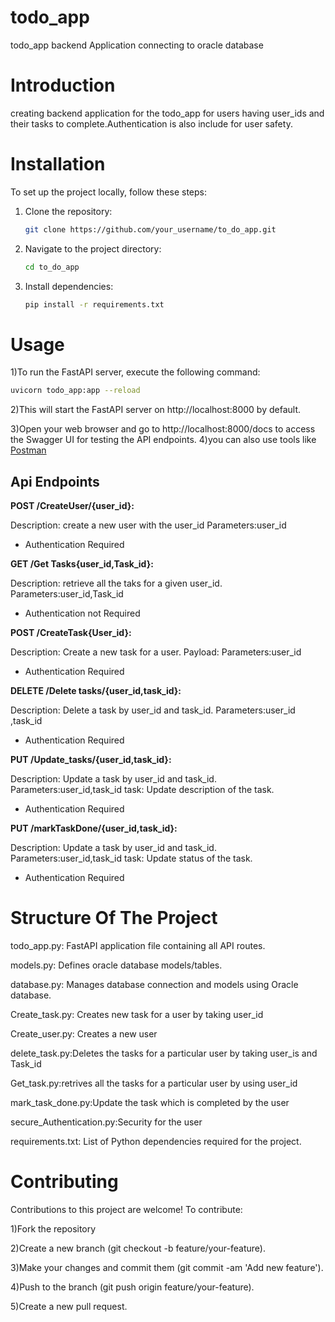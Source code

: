 # todo_app
todo_app backend Application connecting to oracle database

# Introduction
creating backend application for the todo_app for users having user_ids and their tasks to complete.Authentication is also include for user safety.

# Installation

To set up the project locally, follow these steps:

1. Clone the repository:
    ```bash
    git clone https://github.com/your_username/to_do_app.git
    ```
2. Navigate to the project directory:
    ```bash
    cd to_do_app
    ```
3. Install dependencies:
    ```bash
    pip install -r requirements.txt
    ```
# Usage

1)To run the FastAPI server, execute the following command:
```bash
uvicorn todo_app:app --reload
```
2)This will start the FastAPI server on http://localhost:8000 by default.

3)Open your web browser and go to http://localhost:8000/docs to access the Swagger UI for testing the API endpoints.
4)you can also use tools like [Postman](https://www.postman.com/)

## Api Endpoints

**POST /CreateUser/{user_id}:**

Description: create a new user with the user_id
Parameters:user_id
* Authentication Required


**GET /Get Tasks{user_id,Task_id}:**

Description: retrieve all the taks for a given user_id.
Parameters:user_id,Task_id
* Authentication not Required

**POST /CreateTask{User_id}:**

Description: Create a new task for a user.
Payload:
Parameters:user_id
* Authentication Required


**DELETE /Delete tasks/{user_id,task_id}:**

Description: Delete a task by user_id and task_id.
Parameters:user_id ,task_id
* Authentication Required


**PUT /Update_tasks/{user_id,task_id}:**

Description: Update a task by user_id and task_id.
Parameters:user_id,task_id
task: Update description of the task.
* Authentication Required

**PUT /markTaskDone/{user_id,task_id}:**

Description: Update a task by user_id and task_id.
Parameters:user_id,task_id
task: Update status of the task.
* Authentication Required

# Structure Of The Project
todo_app.py: FastAPI application file containing all  API routes.

models.py: Defines oracle database models/tables.

database.py: Manages database connection and models using Oracle database.

Create_task.py: Creates new task for a user by taking user_id

Create_user.py: Creates a new user

delete_task.py:Deletes the tasks for a particular user by taking user_is and Task_id

Get_task.py:retrives all the tasks for a particular user by using user_id

mark_task_done.py:Update the task which is completed by the user

secure_Authentication.py:Security for the user

requirements.txt: List of Python dependencies required for the project.


# Contributing
Contributions to this project are welcome! To contribute:

1)Fork the repository

2)Create a new branch (git checkout -b feature/your-feature).

3)Make your changes and commit them (git commit -am 'Add new feature').

4)Push to the branch (git push origin feature/your-feature).

5)Create a new pull request.
